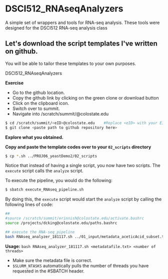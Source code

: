 # DSCI512_RNAseqAnalyzers
A simple set of wrappers and tools for RNA-seq analysis. These tools were designed for the DSCI512 RNA-seq analysis class


## Let's download the script templates I've written on github.

You will be able to tailor these templates to your own purposes.

DSCI512_RNAseqAnalyzers

**Exercise**

  * Go to the github location.
  * Copy the github link by clicking on the green clone or download button
  * Click on the clipboard icon.
  * Switch over to summit.
  * Navigate into /scratch/summit/<eID>@colostate.edu
  
```bash
$ cd /scratch/summit/<eID>@colostate.edu    #Replace <eID> with your EID
$ git clone <paste path to github repository here>
```

**Explore what you obtained.**

**Copy and paste the template codes over to your `02_scripts` directory**

```bash
$ cp *.sh ../PROJ06_yeastDemo2/02_scripts
```

Notice that instead of having a single script, you now have two scripts. The `execute` script calls the `analyze` script. 

To execute the pipeline, you would do the following:

```bash
$ sbatch execute_RNAseq_pipeline.sh
```

By doing this, the `execute` script would start the `analyze` script by calling the following lines of code:

```bash
##
#source /scratch/summit/erinnish@colostate.edu/activate.bashrc
source /projects/dcking@colostate.edu/paths.bashrc

## execute the RNA-seq_pipeline
bash RNAseq_analyzer_181117.sh ../01_input/metadata_aceticAcid_subset.txt $SLURM_NTASKS
```

**Usage:** `bash RNAseq_analyzer_181117.sh <metadatafile.txt> <number of threads>`
   *  Make sure the metadata file is correct.
   * `$SLURM_NTASKS` automatically pulls the number of threads you have requested in the #SBATCH header.



